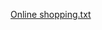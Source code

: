[Online shopping.txt](https://github.com/Swathisri23/CapstoneProject/files/9338680/Online.shopping.txt)
